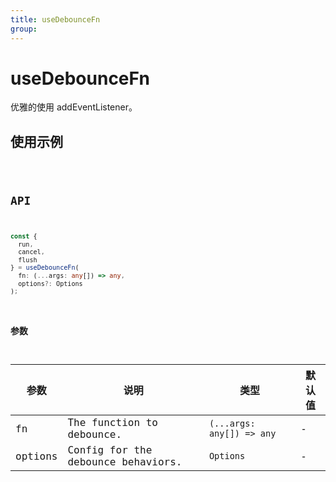 ```yaml
---
title: useDebounceFn
group:
---
```


# useDebounceFn

优雅的使用 addEventListener。

## 使用示例

<code src="../../packages/hooks/src/Tools/useDebounceFn/demo/base.tsx" />

## API

```ts
const {
  run,
  cancel,
  flush
} = useDebounceFn(
  fn: (...args: any[]) => any,
  options?: Options
);
```

### 参数

| 参数 | 说明               | 类型         | 默认值 |
| ---- | ------------------ | ------------ | ------ |
| fn       | The function to debounce.          | `(...args: any[]) => any` | -       |
| options  | Config for the debounce behaviors. | `Options`                 | -       |